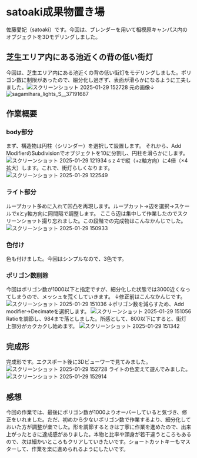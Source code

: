 # satoaki成果物置き場
佐藤愛妃（satoaki）です。今回は、ブレンダーを用いて相模原キャンパス内のオブジェクトを3Dモデリングしました。
## 芝生エリア内にある池近くの背の低い街灯
今回は、芝生エリア内にある池近くの背の低い街灯をモデリングしました。ポリゴン数に制限があったので、細分化し過ぎず、表面が滑らかになるように工夫しました。![スクリーンショット 2025-01-29 152728](https://github.com/user-attachments/assets/17255ffb-2b22-4c67-899b-fa014d203461)
元の画像↓
![sagamihara_lights_S__37191687](https://github.com/user-attachments/assets/bc88b3f0-a91b-4fdb-911d-31c89c1f0d4b)

## 作業概要
### body部分
まず、構造物は円柱（シリンダー）を選択して設置します。
それから、Add ModifierのSubdivisionでオブジェクトを10に分割し、円柱を滑らかにします。![スクリーンショット 2025-01-29 121934](https://github.com/user-attachments/assets/0c497419-5ec6-4df2-b644-6656ad40e896)
s z 4で縦（+z軸方向）に4倍（×4拡大）します。これで、街灯らしくなります。
![スクリーンショット 2025-01-29 122549](https://github.com/user-attachments/assets/d55f64af-f634-4659-82e1-cb36652b793f)
### ライト部分
ループカット多めに入れて凹凸を再現します。ループカット→辺を選択→スケールでxとy軸方向に同間隔で調整します。
ここら辺は集中して作業したのでスクリーンショット撮り忘れました。この段階での完成物はこんなかんじでした。
![スクリーンショット 2025-01-29 150933](https://github.com/user-attachments/assets/38496389-7144-4332-b1cf-efa6c1e42978)
### 色付け
色も付けました。今回はシンプルなので、3色です。
### ポリゴン数削除
今回はポリゴン数が1000以下と指定ですが、細分化した状態では3000近くなってしまうので、メッシュを荒くしていきます。
↓修正前はこんなかんじです。
![スクリーンショット 2025-01-29 151036](https://github.com/user-attachments/assets/92bfe2d9-bea2-4cff-9245-c67c517237f6)
↓ポリゴン数を減らすため、Add modifier→Decimateを選択します。
![スクリーンショット 2025-01-29 151056](https://github.com/user-attachments/assets/ae3ea1ce-e18d-4c55-92b5-8c287e5dda49)
Ratioを調節し、984まで落としました。所感として、800以下にすると、街灯上部分がカクカクし始めます。
![スクリーンショット 2025-01-29 151342](https://github.com/user-attachments/assets/2a62ef88-da75-4787-8039-7eca7efc721e)

## 完成形
完成形です。エクスポート後に3Dビューワーで見てみました。
![スクリーンショット 2025-01-29 152728](https://github.com/user-attachments/assets/9e9bf4a7-f1f7-41d4-a5c2-71aae48cf044)
ライトの色変えて遊んでみました。
![スクリーンショット 2025-01-29 152914](https://github.com/user-attachments/assets/e9a528db-cb5b-4961-8c76-623eca86919d)

## 感想
今回の作業では、最後にポリゴン数が1000よりオーバーしていると気づき、修正をいれました。ただ、初めから少ないポリゴン数で作業するより、細分化しておいた方が調整が楽でした。形を調節するときは丁寧に作業を進めたので、出来上がったときに達成感がありました。本物と比率や頭身が若干違うところもあるので、次は細かいところもクリアしていきたいです。ショートカットキーもマスターして、作業を楽に進められるようにしたいです。
